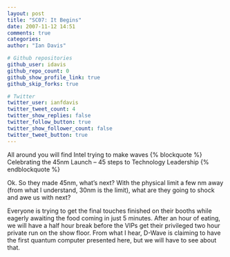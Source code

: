 ```yaml
---
layout: post
title: "SC07: It Begins"
date: 2007-11-12 14:51
comments: true
categories: 
author: "Ian Davis"

# Github repositories
github_user: idavis
github_repo_count: 0
github_show_profile_link: true
github_skip_forks: true

# Twitter
twitter_user: ianfdavis
twitter_tweet_count: 4
twitter_show_replies: false
twitter_follow_button: true
twitter_show_follower_count: false
twitter_tweet_button: true
---
```

All around you will find Intel trying to make waves
{% blockquote %}
Celebrating the 45nm Launch – 45 steps to Technology Leadership
{% endblockquote %}

Ok. So they made 45nm, what’s next? With the physical limit a few nm away (from what I understand, 30nm is the limit), what are they going to shock and awe us with next?

Everyone is trying to get the final touches finished on their booths while eagerly awaiting the food coming in just 5 minutes. After an hour of eating, we will have a half hour break before the VIPs get their privileged two hour private run on the show floor. From what I hear, D-Wave is claiming to have the first quantum computer presented here, but we will have to see about that.